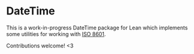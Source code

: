 # DateTime

This is a work-in-progress DateTime package for Lean which implements some
utilities for working with [ISO 8601](https://en.wikipedia.org/wiki/ISO_8601).

Contributions welcome! <3

